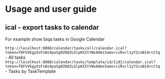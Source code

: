 # Usage and user guide

## ical - export tasks to calendar

For example show biqa tasks in Google Calendar

`http://localhost:8080/calendar/tasks/all/calendar.ical?token=T0FVVEgyXzFiWz4paSg0Z0A2LGlpKXItYWxAOms5ams+ciRvcl1yY2cuN14rcCtq` - All tasks
`http://localhost:8080/calendar/tasks/template/id/{id}/calendar.ical?token=T0FVVEgyXzFiWz4paSg0Z0A2LGlpKXItYWxAOms5ams+ciRvcl1yY2cuN14rcCtq` - Tasks by TaskTemplate
